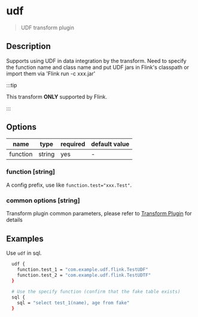# udf

> UDF transform plugin

## Description

Supports using UDF in data integration by the transform.
Need to specify the function name and class name and put UDF jars in Flink's classpath or import them via 'Flink run -c xxx.jar'

:::tip

This transform **ONLY** supported by Flink.

:::

## Options

| name           | type        | required | default value |
| -------------- | ----------- | -------- | ------------- |
| function       | string      | yes      | -             |

### function [string]

A config prefix, use like `function.test="xxx.Test"`.

### common options [string]

Transform plugin common parameters, please refer to [Transform Plugin](common-options.mdx) for details

## Examples

Use `udf` in sql.

```bash
  udf {
    function.test_1 = "com.example.udf.flink.TestUDF"
    function.test_2 = "com.example.udf.flink.TestUDTF"
  }
  
  # Use the specify function (confirm that the fake table exists)
  sql {
    sql = "select test_1(name), age from fake"
  }
```
